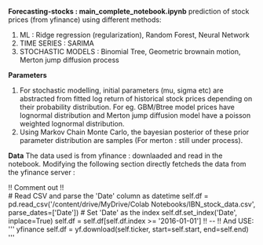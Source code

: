 **Forecasting-stocks : main_complete_notebook.ipynb**
 prediction of stock prices (from yfinance) using different methods:

  1. ML : Ridge regression (regularization), Random Forest, Neural Network
  2. TIME SERIES : SARIMA
  3. STOCHASTIC MODELS : Binomial Tree, Geometric brownain motion,  Merton jump diffusion process

**Parameters**
 1. For stochastic modelling, initial parameters (mu, sigma etc) are abstracted from fitted log return of historical stock prices depending on their probability distribution. 
    For eg. GBM/Btree model prices have lognormal distribution and Merton jump diffusion model have a poisson weighted lognormal distribution. 
 2. Using Markov Chain Monte Carlo, the bayesian posterior of these prior parameter distribution are samples (For merton : still under process).  

**Data**
 The data used is from yfinance : downlaaded and read in the notebook. 
 Modifying the following section directly fetcheds the data from the yfinance server :

   !! Comment out !!      
         # Read CSV and parse the 'Date' column as datetime
        self.df = pd.read_csv('/content/drive/MyDrive/Colab Notebooks/IBN_stock_data.csv', parse_dates=['Date'])
        # Set 'Date' as the index
        self.df.set_index('Date', inplace=True)
        self.df = self.df[self.df.index >= '2016-01-01']
  !! -- !!
  And USE:
        ''' yfinance
        self.df = yf.download(self.ticker, start=self.start, end=self.end)
        '''
